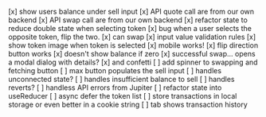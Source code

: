 [x] show users balance under sell input
[x] API quote call are from our own backend
[x] API swap call are from our own backend
[x] refactor state to reduce double state when selecting token
[x] bug when a user selects the opposite token, flip the two.
[x] can swap
[x] input value validation rules
[x] show token image when token is selected
[x] mobile works!
[x] flip direction button works
[x] doesn't show balance if zero
[x] successful swap... opens a modal dialog with details?
[x] and confetti
[ ] add spinner to swapping and fetching button
[ ] max button populates the sell input
[ ] handles unconnected state?
[ ] handles insufficient balance to sell
[ ] handles reverts?
[ ] handless API errors from Jupiter
[ ] refactor state into useReducer
[ ] async defer the token list
[ ] store transactions in local storage or even better in a cookie string
[ ] tab shows transaction history

